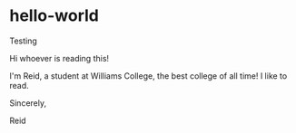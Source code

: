 # hello-world
Testing

Hi whoever is reading this!

I'm Reid, a student at Williams College, the best college of all time! I like to read.

Sincerely,

Reid
